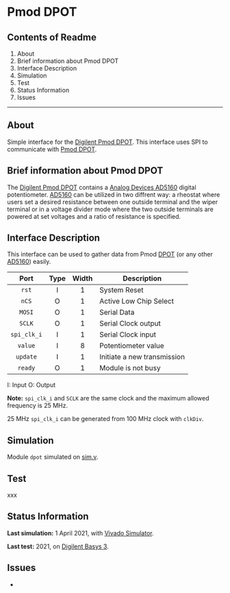 # Pmod DPOT

## Contents of Readme

1. About
2. Brief information about Pmod DPOT
3. Interface Description
4. Simulation
5. Test
6. Status Information
7. Issues

---

## About

Simple interface for the [Digilent Pmod DPOT](https://reference.digilentinc.com/reference/pmod/pmodhygro/start). This interface uses SPI to communicate with [Pmod DPOT](https://reference.digilentinc.com/reference/pmod/pmodhygro/start).

## Brief information about Pmod DPOT

The [Digilent Pmod DPOT](https://reference.digilentinc.com/reference/pmod/pmoddpot/start) contains a [Analog Devices AD5160](https://www.analog.com/media/en/technical-documentation/data-sheets/AD5160.pdf) digital potentiometer. [AD5160](https://www.analog.com/media/en/technical-documentation/data-sheets/AD5160.pdf) can be utilized in two diffrent way: a rheostat where users set a desired resistance between one outside terminal and the wiper terminal or in a voltage divider mode where the two outside terminals are powered at set voltages and a ratio of resistance is specified.

## Interface Description

This interface can be used to gather data from Pmod [DPOT](https://reference.digilentinc.com/reference/pmod/pmoddpot/start) (or any other [AD5160](https://www.analog.com/media/en/technical-documentation/data-sheets/AD5160.pdf)) easily.

|   Port   | Type | Width |  Description |
| :------: | :----: | :----: | ------ |
|  `rst`   | I | 1 | System Reset |
|  `nCS`   | O | 1 | Active Low Chip Select |
|  `MOSI`   | O | 1 | Serial Data |
|  `SCLK`   | O | 1 | Serial Clock output |
|  `spi_clk_i`   | I | 1 | Serial Clock input |
|  `value`   | I | 8 | Potentiometer value|
|  `update`   | I | 1 | Initiate a new transmission |
|  `ready`   | O | 1 | Module is not busy |

I: Input  O: Output

**Note:** `spi_clk_i` and `SCLK` are the same clock and the maximum allowed frequency is 25 MHz.

25 MHz `spi_clk_i` can be generated from 100 MHz clock with `clkDiv`.

## Simulation

Module `dpot` simulated on [sim.v](Simulation/sim.v).

## Test

xxx

## Status Information

**Last simulation:**  1 April 2021, with [Vivado Simulator](https://www.xilinx.com/products/design-tools/vivado/simulator.html).

**Last test:** 2021, on [Digilent Basys 3](https://reference.digilentinc.com/reference/programmable-logic/basys-3/reference-manual).

## Issues

-

